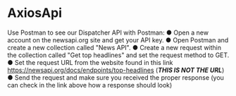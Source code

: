 # AxiosApi
 
Use Postman to see our Dispatcher API with Postman:
● Open a new account on the newsapi.org site and get your API key.
● Open Postman and create a new collection called &quot;News API&quot;.
● Create a new request within the collection called &quot;Get top headlines&quot; and
set the request method to GET.
● Set the request URL from the website found in this link
https://newsapi.org/docs/endpoints/top-headlines (***THIS IS NOT THE
URL***)
● Send the request and make sure you received the proper response (you
can check in the link above how a response should look)